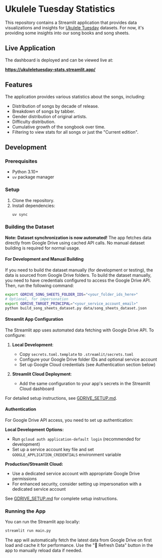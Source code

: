 # Ukulele Tuesday Statistics

This repository contains a Streamlit application that provides data visualizations and insights for [Ukulele Tuesday](https://www.ukuleletuesday.ie/) datasets. For now, it's providing some insights into our song books and song sheets.

## Live Application

The dashboard is deployed and can be viewed live at:

**https://ukuleletuesday-stats.streamlit.app/**

## Features

The application provides various statistics about the songs, including:
- Distribution of songs by decade of release.
- Breakdown of songs by tabber.
- Gender distribution of original artists.
- Difficulty distribution.
- Cumulative growth of the songbook over time.
- Filtering to view stats for all songs or just the "Current edition".

## Development

### Prerequisites
- Python 3.10+
- `uv` package manager

### Setup
1. Clone the repository.
2. Install dependencies:
   ```bash
   uv sync
   ```

### Building the Dataset

**Note: Dataset synchronization is now automated!** The app fetches data directly from Google Drive using cached API calls. No manual dataset building is required for normal usage.

#### For Development and Manual Building

If you need to build the dataset manually (for development or testing), the data is sourced from Google Drive folders. To build the dataset manually, you need to have credentials configured to access the Google Drive API. Then, run the following command:

```bash
export GDRIVE_SONG_SHEETS_FOLDER_IDS="<your_folder_ids_here>"
# Optional, for impersonation
export GDRIVE_TARGET_PRINCIPAL="<your_service_account_email>"
python build_song_sheets_dataset.py data/song_sheets_dataset.json
```

#### Streamlit App Configuration

The Streamlit app uses automated data fetching with Google Drive API. To configure:

1. **Local Development**: 
   - Copy `secrets.toml.template` to `.streamlit/secrets.toml`
   - Configure your Google Drive folder IDs and optional service account
   - Set up Google Cloud credentials (see Authentication section below)

2. **Streamlit Cloud Deployment**:
   - Add the same configuration to your app's secrets in the Streamlit Cloud dashboard

For detailed setup instructions, see [GDRIVE_SETUP.md](GDRIVE_SETUP.md).

#### Authentication

For Google Drive API access, you need to set up authentication:

**Local Development Options:**
- Run `gcloud auth application-default login` (recommended for development)
- Set up a service account key file and set `GOOGLE_APPLICATION_CREDENTIALS` environment variable

**Production/Streamlit Cloud:**
- Use a dedicated service account with appropriate Google Drive permissions
- For enhanced security, consider setting up impersonation with a dedicated service account

See [GDRIVE_SETUP.md](GDRIVE_SETUP.md) for complete setup instructions.

### Running the App
You can run the Streamlit app locally:

```bash
streamlit run main.py
```

The app will automatically fetch the latest data from Google Drive on first load and cache it for performance. Use the "🔄 Refresh Data" button in the app to manually reload data if needed.
